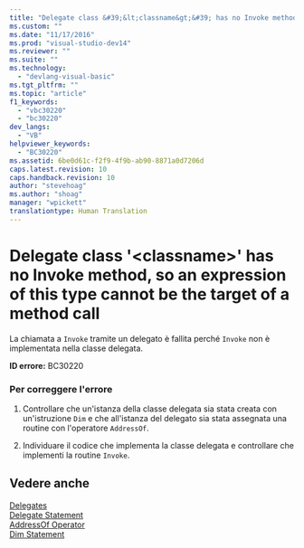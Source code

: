 ```yaml
---
title: "Delegate class &#39;&lt;classname&gt;&#39; has no Invoke method, so an expression of this type cannot be the target of a method call | Microsoft Docs"
ms.custom: ""
ms.date: "11/17/2016"
ms.prod: "visual-studio-dev14"
ms.reviewer: ""
ms.suite: ""
ms.technology: 
  - "devlang-visual-basic"
ms.tgt_pltfrm: ""
ms.topic: "article"
f1_keywords: 
  - "vbc30220"
  - "bc30220"
dev_langs: 
  - "VB"
helpviewer_keywords: 
  - "BC30220"
ms.assetid: 6be0d61c-f2f9-4f9b-ab90-8871a0d7206d
caps.latest.revision: 10
caps.handback.revision: 10
author: "stevehoag"
ms.author: "shoag"
manager: "wpickett"
translationtype: Human Translation
---
```

# Delegate class &#39;&lt;classname&gt;&#39; has no Invoke method, so an expression of this type cannot be the target of a method call
La chiamata a `Invoke` tramite un delegato è fallita perché `Invoke` non è implementata nella classe delegata.  
  
 **ID errore:** BC30220  
  
### Per correggere l'errore  
  
1.  Controllare che un'istanza della classe delegata sia stata creata con un'istruzione `Dim` e che all'istanza del delegato sia stata assegnata una routine con l'operatore `AddressOf`.  
  
2.  Individuare il codice che implementa la classe delegata e controllare che implementi la routine `Invoke`.  
  
## Vedere anche  
 [Delegates](../../../visual-basic/programming-guide/language-features/delegates/delegates.md)   
 [Delegate Statement](../../../visual-basic/language-reference/statements/delegate-statement.md)   
 [AddressOf Operator](../../../visual-basic/language-reference/operators/addressof-operator.md)   
 [Dim Statement](../../../visual-basic/language-reference/statements/dim-statement.md)